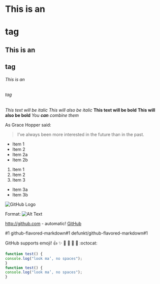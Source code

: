 
# This is an <h1> tag
## This is an <h2> tag
###### This is an <h6> tag
  
  *This text will be italic*
_This will also be italic_
**This text will be bold**
__This will also be bold__
*You **can** combine them*

As Grace Hopper said:
> I’ve always been more interested
> in the future than in the past.

* Item 1
* Item 2
* Item 2a
* Item 2b

1. Item 1
2. Item 2
3. Item 3
* Item 3a
* Item 3b

![GitHub Logo](https://encrypted-tbn0.gstatic.com/images?q=tbn:ANd9GcT3eSsIXlDOwFCNp6KAaLP1wY_FOZRUduBVP1R5qHqWsinzASuPyQ)

Format: ![Alt Text](url)

http://github.com - automatic!
[GitHub](http://github.com)


#1
github-flavored-markdown#1
defunkt/github-flavored-markdown#1

GitHub supports emoji!
:+1: :sparkles: :camel: :tada:
:rocket: :metal: :octocat:


```javascript
function test() {
console.log("look ma’, no spaces");
}
function test() {
console.log("look ma’, no spaces");
}
```
